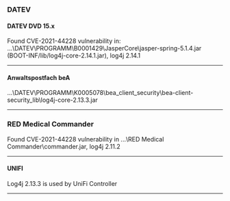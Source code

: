 ### DATEV  
#### DATEV DVD 15.x  
Found CVE-2021-44228 vulnerability in:  
...\DATEV\PROGRAMM\B0001429\JasperCore\jasper-spring-5.1.4.jar (BOOT-INF/lib/log4j-core-2.14.1.jar), log4j 2.14.1  
***
#### Anwaltspostfach beA  
...\DATEV\PROGRAMM\K0005078\bea_client_security\bea-client-security_lib\log4j-core-2.13.3.jar 
***
### RED Medical Commander
Found CVE-2021-44228 vulnerability in 
...\RED Medical Commander\commander.jar, log4j 2.11.2
***
#### UNIFI  
Log4j 2.13.3 is used by UniFi Controller  
***

